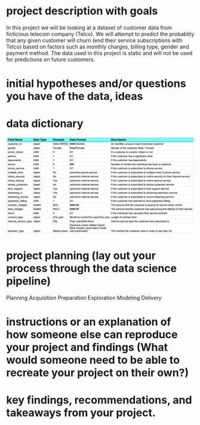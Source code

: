 # project description with goals

In this project we will be looking at a dataset of customer data from ficticious telecom company (Telco). We will attempt to predict the probablity that any given customer will churn (end their service subscriptions with Telco) based on factors such as monthly charges, billing type, gender and payment method. The data used in this project is static and will not be used for predictions on future customers.


# initial hypotheses and/or questions you have of the data, ideas


# data dictionary
![alt text](https://github.com/Adam-Harris87/classification-project/blob/main/data_dictionary.png)



# project planning (lay out your process through the data science pipeline)
Planning
Acquisition
Preparation
Exploration
Modeling
Delivery

# instructions or an explanation of how someone else can reproduce your project and findings (What would someone need to be able to recreate your project on their own?)


# key findings, recommendations, and takeaways from your project.